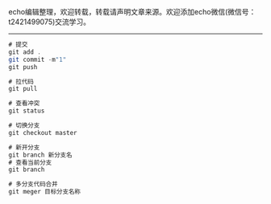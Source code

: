 echo编辑整理，欢迎转载，转载请声明文章来源。欢迎添加echo微信(微信号：t2421499075)交流学习。 

---

```java
# 提交
git add .
git commit -m"1"
git push

# 拉代码 
git pull

# 查看冲突
git status

# 切换分支
git checkout master

# 新开分支
git branch 新分支名
# 查看当前分支
git branch

# 多分支代码合并
git meger 目标分支名称
```